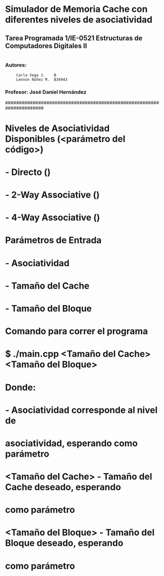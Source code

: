 # Simulador de Memoria Cache con diferentes niveles de asociatividad
## Tarea Programada 1/IE-0521 Estructuras de Computadores Digitales II
#
### Autores:
         Carla Vega J.    B
         Lennon Núñez M.  B34943
### Profesor: José Daniel Hernández
######################################################################
#
# Niveles de Asociatividad Disponibles (<parámetro del código>)
#               - Directo ()
#               - 2-Way Associative ()
#               - 4-Way Associative ()
# 
# Parámetros de Entrada
#               - Asociatividad
#               - Tamaño del Cache
#               - Tamaño del Bloque
#
# Comando para correr el programa
#  $ ./main.cpp <asociatividad> <Tamaño del Cache> <Tamaño del Bloque>
#     Donde:
#      <asociatividad>      - Asociatividad corresponde al nivel de 
#                   asociatividad, esperando como parámetro 
#      <Tamaño del Cache>   - Tamaño del Cache deseado, esperando 
#                   como parámetro 
#       <Tamaño del Bloque> - Tamaño del Bloque deseado, esperando
#                   como parámetro 
